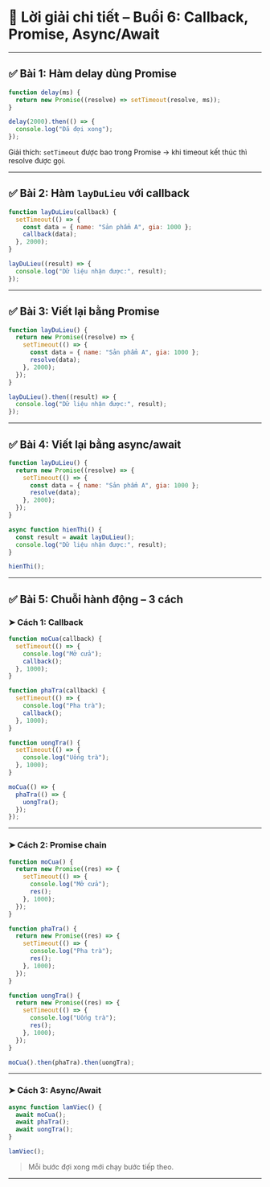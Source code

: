 
# 📝 Lời giải chi tiết – Buổi 6: Callback, Promise, Async/Await

---

## ✅ Bài 1: Hàm delay dùng Promise

```js
function delay(ms) {
  return new Promise((resolve) => setTimeout(resolve, ms));
}

delay(2000).then(() => {
  console.log("Đã đợi xong");
});
```

Giải thích: `setTimeout` được bao trong Promise → khi timeout kết thúc thì resolve được gọi.

---

## ✅ Bài 2: Hàm `layDuLieu` với callback

```js
function layDuLieu(callback) {
  setTimeout(() => {
    const data = { name: "Sản phẩm A", gia: 1000 };
    callback(data);
  }, 2000);
}

layDuLieu((result) => {
  console.log("Dữ liệu nhận được:", result);
});
```

---

## ✅ Bài 3: Viết lại bằng Promise

```js
function layDuLieu() {
  return new Promise((resolve) => {
    setTimeout(() => {
      const data = { name: "Sản phẩm A", gia: 1000 };
      resolve(data);
    }, 2000);
  });
}

layDuLieu().then((result) => {
  console.log("Dữ liệu nhận được:", result);
});
```

---

## ✅ Bài 4: Viết lại bằng async/await

```js
function layDuLieu() {
  return new Promise((resolve) => {
    setTimeout(() => {
      const data = { name: "Sản phẩm A", gia: 1000 };
      resolve(data);
    }, 2000);
  });
}

async function hienThi() {
  const result = await layDuLieu();
  console.log("Dữ liệu nhận được:", result);
}

hienThi();
```

---

## ✅ Bài 5: Chuỗi hành động – 3 cách

### ➤ Cách 1: Callback

```js
function moCua(callback) {
  setTimeout(() => {
    console.log("Mở cửa");
    callback();
  }, 1000);
}

function phaTra(callback) {
  setTimeout(() => {
    console.log("Pha trà");
    callback();
  }, 1000);
}

function uongTra() {
  setTimeout(() => {
    console.log("Uống trà");
  }, 1000);
}

moCua(() => {
  phaTra(() => {
    uongTra();
  });
});
```

---

### ➤ Cách 2: Promise chain

```js
function moCua() {
  return new Promise((res) => {
    setTimeout(() => {
      console.log("Mở cửa");
      res();
    }, 1000);
  });
}

function phaTra() {
  return new Promise((res) => {
    setTimeout(() => {
      console.log("Pha trà");
      res();
    }, 1000);
  });
}

function uongTra() {
  return new Promise((res) => {
    setTimeout(() => {
      console.log("Uống trà");
      res();
    }, 1000);
  });
}

moCua().then(phaTra).then(uongTra);
```

---

### ➤ Cách 3: Async/Await

```js
async function lamViec() {
  await moCua();
  await phaTra();
  await uongTra();
}

lamViec();
```

> Mỗi bước đợi xong mới chạy bước tiếp theo.

---
